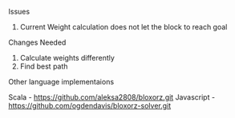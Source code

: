 Issues
1. Current Weight calculation does not let the block to reach goal

Changes Needed

1. Calculate weights differently
2. Find best path

Other language implementaions

Scala - https://github.com/aleksa2808/bloxorz.git
Javascript - https://github.com/ogdendavis/bloxorz-solver.git
